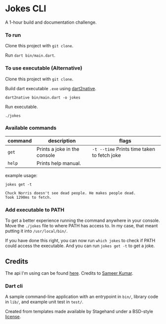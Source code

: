 # Jokes CLI
A 1-hour build and documentation challenge.

### To run
Clone this project with `git clone`.

Run `dart bin/main.dart`.

### To use executable (Alternative)
Clone this project with `git clone`.

Build dart executable `.exe` using [dart2native](https://dart.dev/tools/dart2native).
```shell script
dart2native bin/main.dart -o jokes
```

Run executable.
```shell script
./jokes
```

### Available commands
command | description | flags
--- | --- | ---
`get` | Prints a joke in the console | `-t --time` Prints time taken to fetch joke
`help` | Prints help manual.

example usage:
```shell script
jokes get -t

Chuck Norris doesn't see dead people. He makes people dead.
Took 1290ms to fetch.
```

### Add executable to PATH
To get a better experience running the command anywhere in your console.
Move the `./jokes` file to where PATH has access to.
In my case, that meant putting it into `/usr/local/bin/`.

If you have done this right, you can now run `which jokes` to check if PATH could access the executable. And you can run `jokes get -t` to get a joke.

## Credits
The api I'm using can be found [here](https://github.com/sameerkumar18/geek-joke-api). Credits to [Sameer Kumar](https://github.com/sameerkumar18).

### Dart cli
A sample command-line application with an entrypoint in `bin/`, library code
in `lib/`, and example unit test in `test/`.

Created from templates made available by Stagehand under a BSD-style
[license](https://github.com/dart-lang/stagehand/blob/master/LICENSE).
